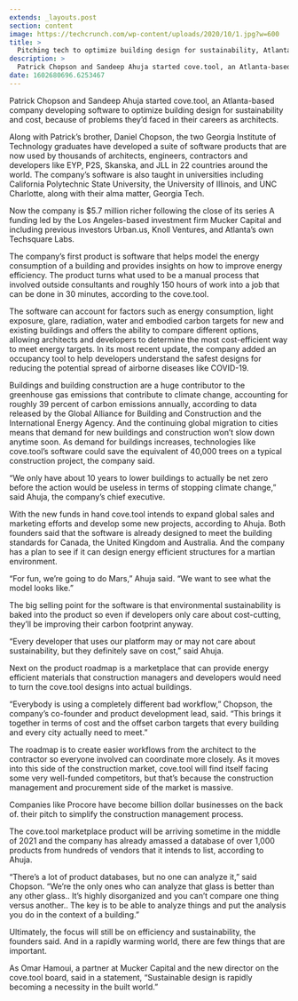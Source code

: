 ```yaml
--- 
extends: _layouts.post 
section: content 
image: https://techcrunch.com/wp-content/uploads/2020/10/1.jpg?w=600 
title: > 
  Pitching tech to optimize building design for sustainability, Atlanta-based Cove.tool raises $5.7 million – TechCrunch 
description: > 
  Patrick Chopson and Sandeep Ahuja started cove.tool, an Atlanta-based company developing software to optimize building design for sustainability and cost, because of problems they’d faced in their careers as architects.The company’s software is also taught in universities including California Polytechnic State University, the University of Illinois, and UNC Charlotte, along with their alma matter, Georgia Tech.The company’s first product is software that helps model the energy consumption of a building and provides insights on how to improve energy efficiency.Both founders said that the software is already designed to meet the building standards for Canada, the United Kingdom and Australia.And the company has a plan to see if it can design energy efficient structures for a martian environment. 
date: 1602680696.6253467 
--- 
```

Patrick Chopson and Sandeep Ahuja started cove.tool, an Atlanta-based company developing software to optimize building design for sustainability and cost, because of problems they’d faced in their careers as architects.

Along with Patrick’s brother, Daniel Chopson, the two Georgia Institute of Technology graduates have developed a suite of software products that are now used by thousands of architects, engineers, contractors and developers like EYP, P2S, Skanska, and JLL in 22 countries around the world. The company’s software is also taught in universities including California Polytechnic State University, the University of Illinois, and UNC Charlotte, along with their alma matter, Georgia Tech.

Now the company is $5.7 million richer following the close of its series A funding led by the Los Angeles-based investment firm Mucker Capital and including previous investors Urban.us, Knoll Ventures, and Atlanta’s own Techsquare Labs.

The company’s first product is software that helps model the energy consumption of a building and provides insights on how to improve energy efficiency. The product turns what used to be a manual process that involved outside consultants and roughly 150 hours of work into a job that can be done in 30 minutes, according to the cove.tool.

The software can account for factors such as energy consumption, light exposure, glare, radiation, water and embodied carbon targets for new and existing buildings and offers the ability to compare different options, allowing architects and developers to determine the most cost-efficient way to meet energy targets. In its most recent update, the company added an occupancy tool to help developers understand the safest designs for reducing the potential spread of airborne diseases like COVID-19.

Buildings and building construction are a huge contributor to the greenhouse gas emissions that contribute to climate change, accounting for roughly 39 percent of carbon emissions annually, according to data released by the Global Alliance for Building and Construction and the International Energy Agency. And the continuing global migration to cities means that demand for new buildings and construction won’t slow down anytime soon. As demand for buildings increases, technologies like cove.tool’s software could save the equivalent of 40,000 trees on a typical construction project, the company said.

“We only have about 10 years to lower buildings to actually be net zero before the action would be useless in terms of stopping climate change,” said Ahuja, the company’s chief executive.

With the new funds in hand cove.tool intends to expand global sales and marketing efforts and develop some new projects, according to Ahuja. Both founders said that the software is already designed to meet the building standards for Canada, the United Kingdom and Australia. And the company has a plan to see if it can design energy efficient structures for a martian environment.

“For fun, we’re going to do Mars,” Ahuja said. “We want to see what the model looks like.”

The big selling point for the software is that environmental sustainability is baked into the product so even if developers only care about cost-cutting, they’ll be improving their carbon footprint anyway.

“Every developer that uses our platform may or may not care about sustainability, but they definitely save on cost,” said Ahuja.

Next on the product roadmap is a marketplace that can provide energy efficient materials that construction managers and developers would need to turn the cove.tool designs into actual buildings.

“Everybody is using a completely different bad workflow,” Chopson, the company’s co-founder and product development lead, said. “This brings it together in terms of cost and the offset carbon targets that every building and every city actually need to meet.”

The roadmap is to create easier workflows from the architect to the contractor so everyone involved can coordinate more closely. As it moves into this side of the construction market, cove.tool will find itself facing some very well-funded competitors, but that’s because the construction management and procurement side of the market is massive.

Companies like Procore have become billion dollar businesses on the back of. their pitch to simplify the construction management process.

The cove.tool marketplace product will be arriving sometime in the middle of 2021 and the company has already amassed a database of over 1,000 products from hundreds of vendors that it intends to list, according to Ahuja.

“There’s a lot of product databases, but no one can analyze it,” said Chopson. “We’re the only ones who can analyze that glass is better than any other glass.. It’s highly disorganized and you can’t compare one thing versus another.. The key is to be able to analyze things and put the analysis you do in the context of a building.”

Ultimately, the focus will still be on efficiency and sustainability, the founders said. And in a rapidly warming world, there are few things that are important.

As Omar Hamoui, a partner at Mucker Capital and the new director on the cove.tool board, said in a statement, “Sustainable design is rapidly becoming a necessity in the built world.”